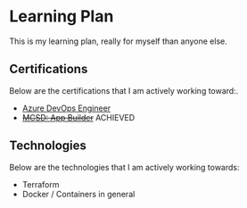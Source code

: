 # Learning Plan

This is my learning plan, really for myself than anyone else.

## Certifications

Below are the certifications that I am actively working toward:.

* [Azure DevOps Engineer](AzureDevOpsEngineer.md)
* ~~[MCSD: App Builder](MCSD-AppBuilder.md)~~ ACHIEVED

## Technologies

Below are the technologies that I am actively working towards:

* Terraform
* Docker / Containers in general
